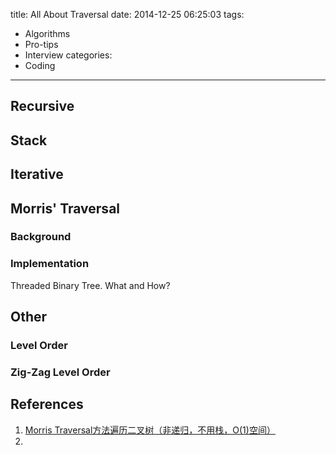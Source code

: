 title: All About Traversal
date: 2014-12-25 06:25:03
tags: 
  - Algorithms
  - Pro-tips
  - Interview
categories:
  - Coding
---

## Recursive  
  
  
  
## Stack  
  
  
  
## Iterative  
  
  
  
## Morris' Traversal  
  
### Background  
  
### Implementation  
  
Threaded Binary Tree. What and How?  
  
## Other  
  
### Level Order  
  
### Zig-Zag Level Order  
  
## References  
  
1. [Morris Traversal方法遍历二叉树（非递归，不用栈，O(1)空间）](http://www.cnblogs.com/AnnieKim/archive/2013/06/15/morristraversal.html)
2. []()  
  